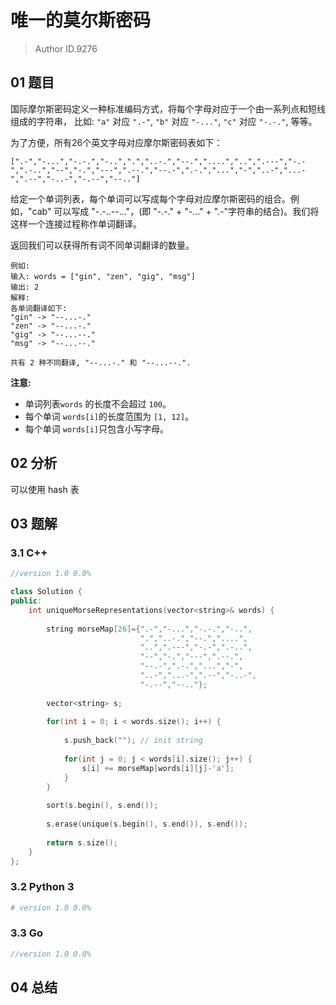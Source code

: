 # 唯一的莫尔斯密码
> Author ID.9276

## 01 题目

国际摩尔斯密码定义一种标准编码方式，将每个字母对应于一个由一系列点和短线组成的字符串， 比如: `"a"` 对应 `".-"`, `"b"` 对应 `"-..."`, `"c"` 对应 `"-.-."`, 等等。

为了方便，所有26个英文字母对应摩尔斯密码表如下：

```
[".-","-...","-.-.","-..",".","..-.","--.","....","..",".---","-.-",".-..","--","-.","---",".--.","--.-",".-.","...","-","..-","...-",".--","-..-","-.--","--.."]
```

给定一个单词列表，每个单词可以写成每个字母对应摩尔斯密码的组合。例如，"cab" 可以写成 "-.-..--..."，(即 "-.-." + "-..." + ".-"字符串的结合)。我们将这样一个连接过程称作单词翻译。

返回我们可以获得所有词不同单词翻译的数量。

```
例如:
输入: words = ["gin", "zen", "gig", "msg"]
输出: 2
解释: 
各单词翻译如下:
"gin" -> "--...-."
"zen" -> "--...-."
"gig" -> "--...--."
"msg" -> "--...--."

共有 2 种不同翻译, "--...-." 和 "--...--.".
```

 

**注意:**

- 单词列表`words` 的长度不会超过 `100`。
- 每个单词 `words[i]`的长度范围为 `[1, 12]`。
- 每个单词 `words[i]`只包含小写字母。

## 02 分析

可以使用 hash 表

## 03 题解

### 3.1 C++

```c++
//version 1.0 0.0%

class Solution {
public:
    int uniqueMorseRepresentations(vector<string>& words) {
        
        string morseMap[26]={".-","-...","-.-.","-..",
                             ".","..-.","--.","....",
                             "..",".---","-.-",".-..",
                             "--","-.","---",".--.",
                             "--.-",".-.","...","-",
                             "..-","...-",".--","-..-",
                             "-.--","--.."};
        
        vector<string> s;
        
        for(int i = 0; i < words.size(); i++) {
            
            s.push_back(""); // init string
            
            for(int j = 0; j < words[i].size(); j++) {
                s[i] += morseMap[words[i][j]-'a'];
            }
        }
        
        sort(s.begin(), s.end());
        
        s.erase(unique(s.begin(), s.end()), s.end());
        
        return s.size();
    }
};
```

### 3.2 Python 3

```python
# version 1.0 0.0%

```

### 3.3 Go

```Go
//version 1.0 0.0%

```



## 04 总结


